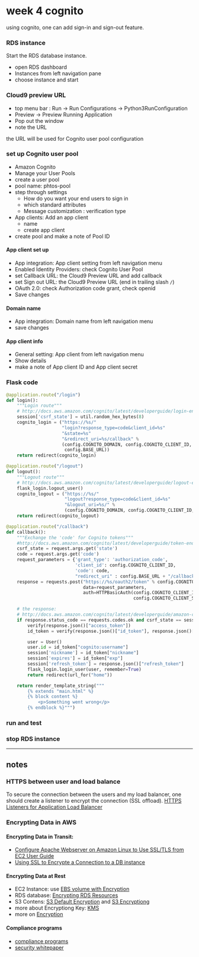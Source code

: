 # week 4 cognito
using cognito, one can add sign-in and sign-out feature.

### RDS instance
Start the RDS database instance.
* open RDS dashboard
* Instances from left navigation pane
* choose instance and start


### Cloud9 preview URL
* top menu bar : Run -> Run Configurations -> Python3RunConfiguration
* Preview -> Preview Running Application
* Pop out the window
* note the URL

the URL will be used for Cognito user pool configuration


### set up Cognito user pool
* Amazon Cognito
* Manage your User Pools
* create a user pool
* pool name: phtos-pool
* step through settings
    * How do you want your end users to sign in
    * which standard attributes
    * Message customization : verification type
* App clients: Add an app client
    * name
    * create app client
* create pool and make a note of Pool ID

#### App client set up
* App integration: App client setting from left navigation menu
* Enabled Identity Providers: check Cognito User Pool
* set Callback URL: the Cloud9 Preview URL and add callback
* set Sign out URL: the Cloud9 Preview URL (end in trailing slash `/`)
* OAuth 2.0: check Authorization code grant, check openid
* Save changes

#### Domain name
* App integration: Domain name from left navigation menu
* save changes

#### App client info
* General setting: App client from left navigation menu
* Show details
* make a note of App client ID and App client secret


### Flask code
```python
@application.route("/login")
def login():
    """Login route"""
    # http://docs.aws.amazon.com/cognito/latest/developerguide/login-endpoint.html
    session['csrf_state'] = util.random_hex_bytes(8)
    cognito_login = ("https://%s/"
                     "login?response_type=code&client_id=%s"
                     "&state=%s"
                     "&redirect_uri=%s/callback" %
                     (config.COGNITO_DOMAIN, config.COGNITO_CLIENT_ID, session['csrf_state'],
                      config.BASE_URL))
    return redirect(cognito_login)

@application.route("/logout")
def logout():
    """Logout route"""
    # http://docs.aws.amazon.com/cognito/latest/developerguide/logout-endpoint.html
    flask_login.logout_user()
    cognito_logout = ("https://%s/"
                      "logout?response_type=code&client_id=%s"
                      "&logout_uri=%s/" %
                      (config.COGNITO_DOMAIN, config.COGNITO_CLIENT_ID, config.BASE_URL))
    return redirect(cognito_logout)

@application.route("/callback")
def callback():
    """Exchange the 'code' for Cognito tokens"""
    #http://docs.aws.amazon.com/cognito/latest/developerguide/token-endpoint.html
    csrf_state = request.args.get('state')
    code = request.args.get('code')
    request_parameters = {'grant_type': 'authorization_code',
                          'client_id': config.COGNITO_CLIENT_ID,
                          'code': code,
                          "redirect_uri" : config.BASE_URL + "/callback"}
    response = requests.post("https://%s/oauth2/token" % config.COGNITO_DOMAIN,
                             data=request_parameters,
                             auth=HTTPBasicAuth(config.COGNITO_CLIENT_ID,
                                                config.COGNITO_CLIENT_SECRET))

    # the response:
    # http://docs.aws.amazon.com/cognito/latest/developerguide/amazon-cognito-user-pools-using-tokens-with-identity-providers.html
    if response.status_code == requests.codes.ok and csrf_state == session['csrf_state']:
        verify(response.json()["access_token"])
        id_token = verify(response.json()["id_token"], response.json()["access_token"])

        user = User()
        user.id = id_token["cognito:username"]
        session['nickname'] = id_token["nickname"]
        session['expires'] = id_token["exp"]
        session['refresh_token'] = response.json()["refresh_token"]
        flask_login.login_user(user, remember=True)
        return redirect(url_for("home"))

    return render_template_string("""
        {% extends "main.html" %}
        {% block content %}
            <p>Something went wrong</p>
        {% endblock %}""")
```


### run and test

### stop RDS instance



------ 
## notes
### HTTPS between user and load balance
To secure the connection between the users and my load balancer, one should create a listener to encrypt the connection (SSL offload).
[HTTPS Listeners for Application Load Balancer](https://docs.aws.amazon.com/elasticloadbalancing/latest/application/create-https-listener.html)


### Encrypting Data in AWS
#### Encrypting Data in Transit:
* [Configure Apache Webserver on Amazon Linux to Use SSL/TLS from EC2 User Guide](https://docs.aws.amazon.com/AWSEC2/latest/UserGuide/SSL-on-an-instance.html#letsencrypt)
* [Using SSL to Encrypte a Connection to a DB instance](https://docs.aws.amazon.com/AmazonRDS/latest/UserGuide/UsingWithRDS.SSL.html)

#### Encrypting Data at Rest
* EC2 Instance: use [EBS volume with Encryption](https://docs.aws.amazon.com/AWSEC2/latest/UserGuide/EBSEncryption.html)
* RDS database: [Encrypting RDS Resources](https://docs.aws.amazon.com/AmazonRDS/latest/UserGuide/Overview.Encryption.html)
* S3 Contens: [S3 Default Encryption](https://docs.aws.amazon.com/AmazonS3/latest/dev/bucket-encryption.html) and [S3 Encryptiong](https://docs.aws.amazon.com/AmazonS3/latest/dev/UsingEncryption.html)
* more about Encryptiong Key: [KMS](https://docs.aws.amazon.com/kms/latest/developerguide/service-integration.html)
* more on [Encryption](https://aws.amazon.com/blogs/security/category/encryption/)

#### Compliance programs
* [compliance programs](https://aws.amazon.com/compliance/pci-data-privacy-protection-hipaa-soc-fedramp-faqs/)
* [security whitepaper](https://d1.awsstatic.com/whitepapers/Security/AWS_Security_Whitepaper.pdf)
